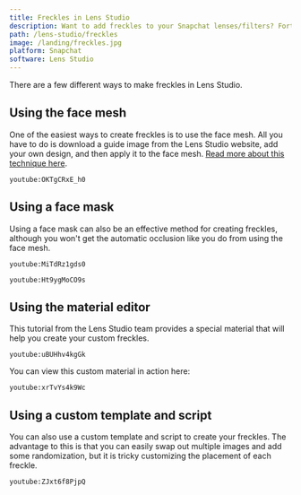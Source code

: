 ```yaml
---
title: Freckles in Lens Studio
description: Want to add freckles to your Snapchat lenses/filters? Fortunately there are several different ways you can do this using Lens Studio.
path: /lens-studio/freckles
image: /landing/freckles.jpg
platform: Snapchat
software: Lens Studio
---
```


There are a few different ways to make freckles in Lens Studio.

## Using the face mesh

One of the easiest ways to create freckles is to use the face mesh. All you have to do is download a guide image from the Lens Studio website, add your own design, and then apply it to the face mesh. [Read more about this technique here](https://learn.arbootcamp.com/snapchat-beginner/easy-freckles).

`youtube:OKTgCRxE_h0`

## Using a face mask

Using a face mask can also be an effective method for creating freckles, although you won't get the automatic occlusion like you do from using the face mesh.

`youtube:MiTdRz1gds0`

`youtube:Ht9ygMoCO9s`

## Using the material editor

This tutorial from the Lens Studio team provides a special material that will help you create your custom freckles.

`youtube:uBUHhv4kgGk`

You can view this custom material in action here:

`youtube:xrTvYs4k9Wc`

## Using a custom template and script

You can also use a custom template and script to create your freckles. The advantage to this is that you can easily swap out multiple images and add some randomization, but it is tricky customizing the placement of each freckle.

`youtube:ZJxt6f8PjpQ`

